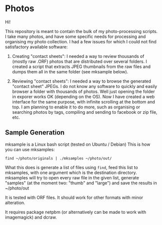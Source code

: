 # Photos

Hi!

This repository is meant to contain the bulk of my photo-processing scripts.
I take many photos, and have some specific needs for processing and organising my photo collection.
I had a few issues for which I could not find satisfactory available software:

1. Creating "contact sheets": I needed a way to review thousands of (mostly raw .ORF)  photos that are distributed over several folders. I created a script that extracts JPEG thumbnails from the raw files and dumps them all in the same folder (see mksample below).

1. Reviewing "contact sheets": I needed a way to browse the generated "contact sheet" JPEGs. I do not know any software to quickly and easily browser a folder with thousands of photos. Well just opening the folder in exporer works OK (depending on the OS). Now I have created a web interface for the same purpose, with infinite scrolling at the bottom and top. I am planning to enable it to do more, such as organising or searching photos by tags, compiling and sending to facebook or zip file, etc.


## Sample Generation

mksample is a Linux bash script (tested on Ubuntu / Debian)
This is how you can use mksamples:
```
find ~/photo/originals | ./mksamples ~/photo/out/
```

What this does is generate a list of files using `find`, feed this list to mksamples, with one argument which is the destination directory.
mksamples will try to open every raw file in the given list, generate "samples" (at the moment two: "thumb" and "large") and save the results in ~/photo/out

It is tested with ORF files. It should work for other formats with minor alteration.

It requires package netpbm (or alternatively can be made to work with imagemagick) and dcraw.
